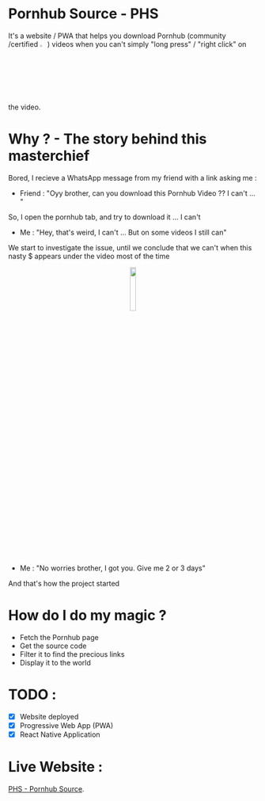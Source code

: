 # Pornhub Source - PHS

It's a website / PWA that helps you download Pornhub (community /certified <img src="https://hedik.fr/imgs/phs/certified.png" width="3%">) videos when you can't simply "long press" / "right click" on the video.

# Why ? - The story behind this masterchief

  Bored, I recieve a WhatsApp message from my friend with a link asking me :
  
   - Friend : "Oyy brother, can you download this Pornhub Video ?? I can't ... "
    
   So, I open the pornhub tab, and try to download it ... I can't
    
   - Me : "Hey, that's weird, I can't ... But on some videos I still can"
    
   We start to investigate the issue, until we conclude that we can't when this nasty $ appears under the video most of the time
   
   <p align="center"><img src="https://hedik.fr/imgs/phs/nastyboy.png" width="15%"></p>
    
   - Me : "No worries brother, I got you. Give me 2 or 3 days"

   And that's how the project started


# How do I do my magic ?

  - Fetch the Pornhub page
  - Get the source code
  - Filter it to find the precious links
  - Display it to the world

# TODO :
  - [x] Website deployed
  - [x] Progressive Web App (PWA) 
  - [x] React Native Application 

# Live Website :

[PHS - Pornhub Source](https://phs-web.netlify.com/).
